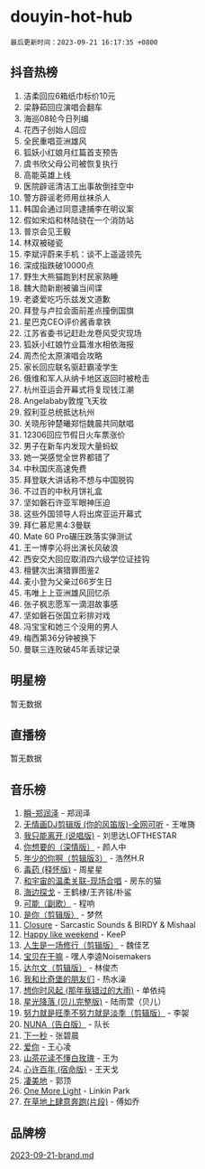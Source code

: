 # douyin-hot-hub

`最后更新时间：2023-09-21 16:17:35 +0800`

## 抖音热榜

1. 洁柔回应6箱纸巾标价10元
1. 梁静茹回应演唱会翻车
1. 海巡08轮今日列编
1. 花西子创始人回应
1. 全民重唱亚洲雄风
1. 狐妖小红娘月红篇首支预告
1. 虞书欣父母公司被恢复执行
1. 高能英雄上线
1. 医院辟谣清洁工出事故倒挂空中
1. 警方辟谣老师用丝袜杀人
1. 韩国会通过同意逮捕李在明议案
1. 假如宋焰和林陆骁在一个消防站
1. 普京会见王毅
1. 林双被碰瓷
1. 李斌评蔚来手机：谈不上遥遥领先
1. 深成指跌破10000点
1. 野生大熊猫跑到村民家熟睡
1. 魏大勋新剧被骗当间谍
1. 老婆爱吃巧乐兹发文道歉
1. 拜登与卢拉会面前差点撞倒国旗
1. 星巴克CEO评价酱香拿铁
1. 江苏省委书记赶赴龙卷风受灾现场
1. 狐妖小红娘竹业篇淮水相依海报
1. 周杰伦太原演唱会攻略
1. 家长回应联名驱赶霸凌学生
1. 俄维和军人从纳卡地区返回时被枪击
1. 杭州亚运会开幕式将复现钱江潮
1. Angelababy敦煌飞天妆
1. 叙利亚总统抵达杭州
1. 关晓彤钟楚曦郑恺魏晨共同献唱
1. 12306回应节假日火车票涨价
1. 男子在新车内发现大量蚂蚁
1. 她一哭感觉全世界都错了
1. 中秋国庆高速免费
1. 拜登联大讲话称不想与中国脱钩
1. 不过百的中秋月饼礼盒
1. 坚如磐石许亚军眼神压迫
1. 这些外国领导人将出席亚运开幕式
1. 拜仁慕尼黑4:3曼联
1. Mate 60 Pro碾压跌落实弹测试
1. 王一博李沁将出演长风破浪
1. 西安交大回应取消四六级学位证挂钩
1. 檀健次出演猎罪图鉴2
1. 麦小登为父亲过66岁生日
1. 韦唯上上亚洲雄风回忆杀
1. 张子枫志愿军一滴泪故事感
1. 坚如磐石张国立彩排对戏
1. 冯宝宝和她三个没用的男人
1. 梅西第36分钟被换下
1. 曼联三连败破45年丢球记录

## 明星榜

暂无数据

## 直播榜

暂无数据

## 音乐榜

1. [瞬-郑润泽](https://sf6-cdn-tos.douyinstatic.com/obj/tos-cn-ve-2774/oYXHIohzvbNAzBhHgyksWpRM4bfkDsBdBDAynw) - 郑润泽
1. [无情画DJ剪辑版 (你的风笛版)-全网可听](https://sf6-cdn-tos.douyinstatic.com/obj/tos-cn-ve-2774/oAjAQCzkfhUUdip24sc3BAIW1NyIMoFNwyMS8h) - 王唯旖
1. [我只能离开 (说唱版)](https://sf3-cdn-tos.douyinstatic.com/obj/tos-cn-ve-2774/oA7eutBAQjZQDuej2bOyxYUvk6PSqnYx8TDgCB) - 刘思达LOFTHESTAR
1. [你想要的（深情版）](https://sf3-cdn-tos.douyinstatic.com/obj/tos-cn-ve-2774/oIMnk8GFpoYUtBP39qsBLeMCDPQxxYcI4gbeZS) - 颜人中
1. [年少的你啊（剪辑版3）](https://sf3-cdn-tos.douyinstatic.com/obj/tos-cn-ve-2774/oo2vDGhzyAtN1QLfh5k1iBIpWAv2NOZQysM5tK) - 浩然H.R
1. [毒药 (释怀版)](https://sf3-cdn-tos.douyinstatic.com/obj/tos-cn-ve-2774/oYILMEAzspdZBIzy4frJNB8ZHPHWAhiwowd4Ad) - 周星星
1. [和宇宙的温柔关联-现场合唱](https://sf6-cdn-tos.douyinstatic.com/obj/tos-cn-ve-2774/o0hONGDYQBgk0e5bqDeQOonVmncA6tC2nBwZLT) - 房东的猫
1. [海边探戈](https://sf6-cdn-tos.douyinstatic.com/obj/tos-cn-ve-2774/os9gE0VQCGqt6VQkZDyBBYvfSDY0QFe3vVmubn) - 王鹤棣/王齐铭/朴鲨
1. [可能（副歌）](https://sf3-cdn-tos.douyinstatic.com/obj/tos-cn-ve-2774/cde1731888894259b333569393c2fb51) - 程响
1. [是你（剪辑版）](https://sf3-cdn-tos.douyinstatic.com/obj/tos-cn-ve-2774/46019dae783c4c969944217fe1cfafc4) - 梦然
1. [Closure](https://sf6-cdn-tos.douyinstatic.com/obj/tos-cn-ve-2774/84f7422b29f94b78a5f3b0386275db35) - Sarcastic Sounds & BIRDY & Mishaal
1. [Happy like weekend](https://sf6-cdn-tos.douyinstatic.com/obj/tos-cn-ve-2774/o0OfAnfYcF4hwK8mwGGQx597Wf1QAOb9KehnDk) - KeeP
1. [人生是一场修行（剪辑版）](https://sf6-cdn-tos.douyinstatic.com/obj/tos-cn-ve-2774/o0sAifg0HRuNkBG4VyVJBzh0UdIWMRjxzm0zhQ) - 魏佳艺
1. [宝贝在干嘛](https://sf6-cdn-tos.douyinstatic.com/obj/tos-cn-ve-2774/okW4hBCfJI5B2ZEgTCtikhMW7IafzNrBQIYkpJ) - 嘿人李逵Noisemakers
1. [达尔文（剪辑版）](https://sf6-cdn-tos.douyinstatic.com/obj/tos-cn-ve-2774/oQuPQQmEgnCeZsgKQ78VBZjNVtegzBGpoSbQPD) - 林俊杰
1. [我和比奇堡的朋友们](https://sf3-cdn-tos.douyinstatic.com/obj/tos-cn-ve-2774/f0505db981ea4a6d91453a15924a82aa) - 热水澡
1. [想你时风起 (那年我错过的大雨)](https://sf6-cdn-tos.douyinstatic.com/obj/tos-cn-ve-2774/ooR7G8ftDMzIgnxa0HbReM4CZ74qknQABLtHB1) - 单依纯
1. [星光降落 (贝儿完整版)](https://sf3-cdn-tos.douyinstatic.com/obj/tos-cn-ve-2774/okwB9hAwyAtsFFkFBzAX1hOOfQuIoMNs0W2Mwr) - 陆雨萱（贝儿）
1. [努力就是旺季不努力就是淡季（剪辑版）](https://sf3-cdn-tos.douyinstatic.com/obj/tos-cn-ve-2774/o4dAb7kbHfZCDv9tePCcuQYnpgyClTtB2Fb7vA) - 李袈
1. [NUNA（告白版）](https://sf3-cdn-tos.douyinstatic.com/obj/tos-cn-ve-2774/a65828cbd8ce41a78a430a58b49f4feb) - 队长
1. [下一秒](https://sf6-cdn-tos.douyinstatic.com/obj/tos-cn-ve-2774/16eedda97153423db2501ff6373be86a) - 张碧晨
1. [爱你](https://sf3-cdn-tos.douyinstatic.com/obj/tos-cn-ve-2774/738d8b240f1e4519b44cf31c84e02e24) - 王心凌
1. [山茶花读不懂白玫瑰](https://sf6-cdn-tos.douyinstatic.com/obj/tos-cn-ve-2774/osfn8B7DktrRHEPJgPCfDbw7QDQEkwC16BxZg9) - 王为
1. [心许百年 (宿命版)](https://sf3-cdn-tos.douyinstatic.com/obj/tos-cn-ve-2774/oM4tBu7QOMCTVT7rK1Pe5NHGFghPMBzykI9ZBf) - 王天戈
1. [凄美地](https://sf6-cdn-tos.douyinstatic.com/obj/tos-cn-ve-2774/oshF4RgFMhmTSa4jCaHNUXI0NetFtBBQBzBZdf) - 郭顶
1. [One More Light](https://sf3-cdn-tos.douyinstatic.com/obj/tos-cn-ve-2774/okIBCInhecoGOE5h6ZvqCBYtfXCIMQEbgkRKgD) - Linkin Park
1. [在草地上肆意奔跑(片段)](https://sf3-cdn-tos.douyinstatic.com/obj/tos-cn-ve-2774/8831d494742f45dabdfa8adb8b817259) - 傅如乔

## 品牌榜

[2023-09-21-brand.md](2023-09-21-brand.md)
